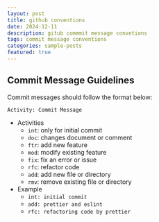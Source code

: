 ```yaml
---
layout: post
title: github conventions
date: 2024-12-11
description: gitub commmit message convetions
tags: commit message conventions
categories: sample-posts
featured: true
---
```


## **Commit Message Guidelines**

Commit messages should follow the format below:

```
Activity: Commit Message
```

- Activities
    - `int`: only for initial commit
    - `doc`: changes document or comment
    - `ftr`: add new feature
    - `mod`: modify existing feature
    - `fix`: fix an error or issue
    - `rfc`: refactor code
    - `add`: add new file or directory
    - `rmv`: remove existing file or directory
- Example
    - `int: initial commit`
    - `add: prettier and eslint`
    - `rfc: refactoring code by prettier`